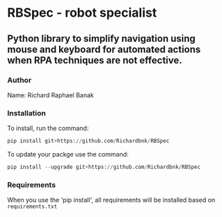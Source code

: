 # RBSpec - robot specialist

## Python library to simplify navigation using mouse and keyboard for automated actions when RPA techniques are not effective.

### Author

Name: Richard Raphael Banak

### Installation

To install, run the command:

```python
pip install git+https://github.com/Richardbnk/RBSpec
```

To update your packge use the command:

```python
pip install --upgrade git+https://github.com/Richardbnk/RBSpec
```

### Requirements

When you use the 'pip install', all requirements will be installed based on `requirements.txt`
